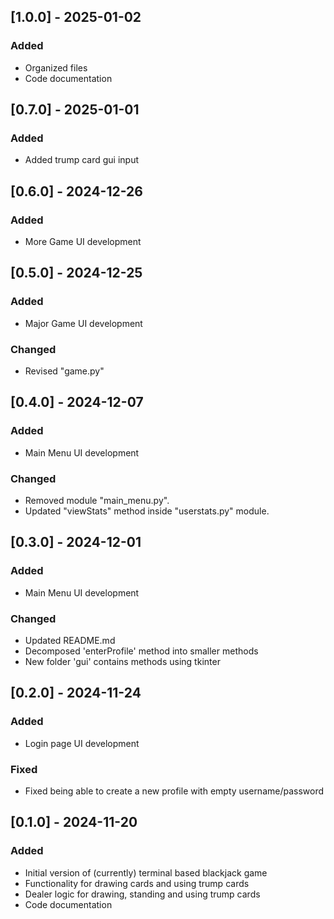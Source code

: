## [1.0.0] - 2025-01-02
### Added
- Organized files
- Code documentation

## [0.7.0] - 2025-01-01
### Added
- Added trump card gui input

## [0.6.0] - 2024-12-26
### Added
- More Game UI development

## [0.5.0] - 2024-12-25
### Added
- Major Game UI development

### Changed
- Revised "game.py"

## [0.4.0] - 2024-12-07
### Added
- Main Menu UI development

### Changed
- Removed module "main_menu.py".
- Updated "viewStats" method inside "userstats.py" module.

## [0.3.0] - 2024-12-01
### Added
- Main Menu UI development

### Changed
- Updated README.md
- Decomposed 'enterProfile' method into smaller methods
- New folder 'gui' contains methods using tkinter 

## [0.2.0] - 2024-11-24
### Added
- Login page UI development

### Fixed
- Fixed being able to create a new profile with empty username/password

## [0.1.0] - 2024-11-20
### Added
- Initial version of (currently) terminal based blackjack game
- Functionality for drawing cards and using trump cards
- Dealer logic for drawing, standing and using trump cards
- Code documentation